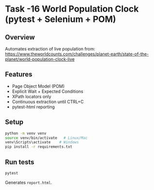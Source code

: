 # Task -16 World Population Clock (pytest + Selenium + POM)

## Overview
Automates extraction of live population from:
https://www.theworldcounts.com/challenges/planet-earth/state-of-the-planet/world-population-clock-live

## Features
- Page Object Model (POM)
- Explicit Wait + Expected Conditions
- XPath locators only
- Continuous extraction until CTRL+C
- pytest-html reporting

## Setup
```bash
python -m venv venv
source venv/bin/activate   # Linux/Mac
venv\Scripts\activate    # Windows
pip install -r requirements.txt
```

## Run tests
```bash
pytest
```
Generates `report.html`.
